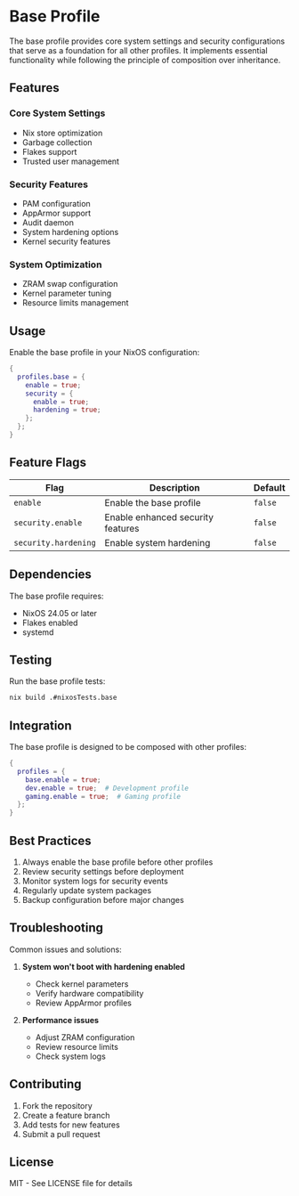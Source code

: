 # Base Profile

The base profile provides core system settings and security configurations that serve as a foundation for all other profiles. It implements essential functionality while following the principle of composition over inheritance.

## Features

### Core System Settings

- Nix store optimization
- Garbage collection
- Flakes support
- Trusted user management

### Security Features

- PAM configuration
- AppArmor support
- Audit daemon
- System hardening options
- Kernel security features

### System Optimization

- ZRAM swap configuration
- Kernel parameter tuning
- Resource limits management

## Usage

Enable the base profile in your NixOS configuration:

```nix
{
  profiles.base = {
    enable = true;
    security = {
      enable = true;
      hardening = true;
    };
  };
}
```

## Feature Flags

| Flag                 | Description                       | Default |
| -------------------- | --------------------------------- | ------- |
| `enable`             | Enable the base profile           | `false` |
| `security.enable`    | Enable enhanced security features | `false` |
| `security.hardening` | Enable system hardening           | `false` |

## Dependencies

The base profile requires:

- NixOS 24.05 or later
- Flakes enabled
- systemd

## Testing

Run the base profile tests:

```bash
nix build .#nixosTests.base
```

## Integration

The base profile is designed to be composed with other profiles:

```nix
{
  profiles = {
    base.enable = true;
    dev.enable = true;  # Development profile
    gaming.enable = true;  # Gaming profile
  };
}
```

## Best Practices

1. Always enable the base profile before other profiles
2. Review security settings before deployment
3. Monitor system logs for security events
4. Regularly update system packages
5. Backup configuration before major changes

## Troubleshooting

Common issues and solutions:

1. **System won't boot with hardening enabled**

   - Check kernel parameters
   - Verify hardware compatibility
   - Review AppArmor profiles

2. **Performance issues**
   - Adjust ZRAM configuration
   - Review resource limits
   - Check system logs

## Contributing

1. Fork the repository
2. Create a feature branch
3. Add tests for new features
4. Submit a pull request

## License

MIT - See LICENSE file for details
